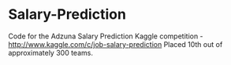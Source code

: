 Salary-Prediction
=================

Code for the Adzuna Salary Prediction Kaggle competition - http://www.kaggle.com/c/job-salary-prediction Placed 10th out of approximately 300 teams.